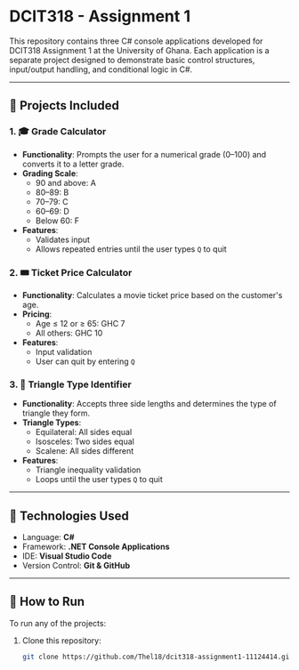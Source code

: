 

# DCIT318 - Assignment 1 

This repository contains three C# console applications developed for DCIT318 Assignment 1 at the University of Ghana. Each application is a separate project designed to demonstrate basic control structures, input/output handling, and conditional logic in C#.

---

## 📁 Projects Included

### 1. 🎓 Grade Calculator
- **Functionality**: Prompts the user for a numerical grade (0–100) and converts it to a letter grade.
- **Grading Scale**:
  - 90 and above: A
  - 80–89: B
  - 70–79: C
  - 60–69: D
  - Below 60: F
- **Features**:
  - Validates input
  - Allows repeated entries until the user types `Q` to quit

### 2. 🎟️ Ticket Price Calculator
- **Functionality**: Calculates a movie ticket price based on the customer's age.
- **Pricing**:
  - Age ≤ 12 or ≥ 65: GHC 7
  - All others: GHC 10
- **Features**:
  - Input validation
  - User can quit by entering `Q`

### 3. 🔺 Triangle Type Identifier
- **Functionality**: Accepts three side lengths and determines the type of triangle they form.
- **Triangle Types**:
  - Equilateral: All sides equal
  - Isosceles: Two sides equal
  - Scalene: All sides different
- **Features**:
  - Triangle inequality validation
  - Loops until the user types `Q` to quit

---

## 🔧 Technologies Used

- Language: **C#**
- Framework: **.NET Console Applications**
- IDE: **Visual Studio Code**
- Version Control: **Git & GitHub**

---

## 🚀 How to Run

To run any of the projects:

1. Clone this repository:
   ```bash
   git clone https://github.com/Thel18/dcit318-assignment1-11124414.git
